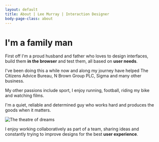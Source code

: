 ```yaml
---
layout: default
title: About | Lee Murray | Interaction Designer
body-page-class: about
---
```


<h1 class="title">I'm a family man</h1>

<p>First off I'm a proud husband and father who loves to design interfaces, build them <strong>in the browser</strong> and test them, all based on <strong>user needs</strong>.</p>

<p>I've been doing this a while now and along my journey have helped The Citizens Advice Bureau, N Brown Group PLC, Sigma and many other business.</p>

<p>My other passions include sport, I enjoy running, football, riding my bike and watching films.</p>

<p>I'm a quiet, reliable and determined guy who works hard and produces the goods when it matters.</p>

<img src="http://s3-eu-west-1.amazonaws.com/eskimo/old-trafford-tournament.jpg" alt="The theatre of dreams" >

<p>I enjoy working collaboratively as part of a team, sharing ideas and constantly trying to improve designs for the best <strong>user experience</strong>.</p>
